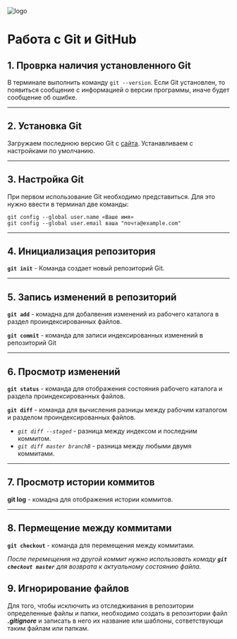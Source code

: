 ![logo](1200px-Git-logo-black.svg.png)


# Работа с Git и GitHub

## 1. Проврка наличия установленного Git
В терминале выполнить команду `git --version`.
Если Git установлен, то появиться сообщение с информацией о версии программы, иначе будет сообщение об ошибке. 
___

## 2. Установка Git
Загружаем последнюю версию Git с [сайта](https://git-scm.com/downloads).
Устанавливаем с настройками по умолчанию.
___

## 3. Настройка Git
При первом использование Git необходимо представиться. Для это нужно ввести в терминал две команды: 
```
git config --global user.name «Ваше имя»
git config --global user.email ваша "почта@example.com"
```
___

## 4. Инициализация репозитория
**`git init`** - Команда создает новый репозиторий Git.
___

## 5. Запись изменений в репозиторий
**`git add`** - комадна для добалвения изменений из рабочего каталога в раздел проиндексированных файлов.

**`git commit`** - команда для записи индексированных изменений в репозиторий Git
___

## 6. Просмотр изменений 
**`git status`** - команда для отображения состояния рабочего каталога и раздела проиндексированных файлов.

**`git diff`** - команда для вычисления разницы между рабочим каталогом и разделом проиндексированных файлов. 

- *`git diff --staged`* - разница между индексом и последним коммитом.
- *`git diff master branchB`* - разница между любыми двумя коммитами.
___

## 7. Просмотр истории коммитов
**git log** - комадна для отображения истории коммитов.
___

## 8. Пермещение между коммитами 
**`git checkout`** - команда для перемещения между коммитами.

*После перемещения на другой коммит нужно использовать комаду **`git checkout master`**  для возврата к актуальному состоянию файла.*

## 9. Игнорирование файлов
Для того, чтобы исключить из отследживания в репозитории определенные файлы и папки, необходимо создать в репозитории файл ***.gitignore***  и записать в него их название или шаблоны, сответствующи таким файлам или папкам.